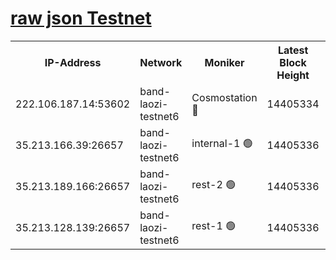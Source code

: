 
[raw json Testnet](https://rpc-check.bandt.stavr.tech/bandt/rpcbandt_result.json)
=

<table><tr><th>IP-Address</th><th>Network</th><th>Moniker</th><th>Latest Block Height</th><th>Earliest Block Height</th><th>Catching Up</th><th>Tx Index</th><th>Voting Power</th><th>Scan Time</th></tr><tr><td>222.106.187.14:53602</td><td>band-laozi-testnet6</td><td>Cosmostation 🔴</td><td>14405334</td><td>13177501</td><td>False</td><td>on</td><td>2203223</td><td>2023-12-31T20:37:28.480946151UTC</td></tr><tr><td>35.213.166.39:26657</td><td>band-laozi-testnet6</td><td>internal-1 🟢</td><td>14405336</td><td>14305335</td><td>False</td><td>on</td><td>0</td><td>2023-12-31T20:37:29.756665106UTC</td></tr><tr><td>35.213.189.166:26657</td><td>band-laozi-testnet6</td><td>rest-2 🟢</td><td>14405336</td><td>14305336</td><td>False</td><td>on</td><td>0</td><td>2023-12-31T20:37:31.013581503UTC</td></tr><tr><td>35.213.128.139:26657</td><td>band-laozi-testnet6</td><td>rest-1 🟢</td><td>14405336</td><td>14305336</td><td>False</td><td>on</td><td>0</td><td>2023-12-31T20:37:32.220135083UTC</td></tr></table>
